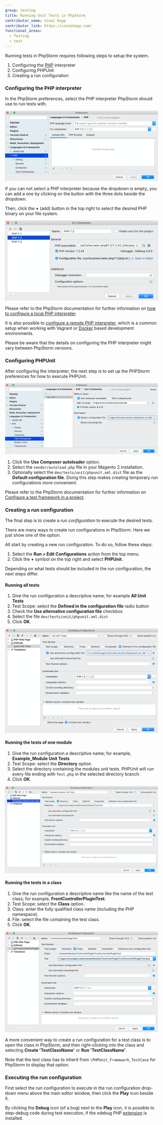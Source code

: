 ```yaml
---
group: testing
title: Running Unit Tests in PhpStorm
contributor_name: Vinai Kopp
contributor_link: https://vinaikopp.com/
functional_areas:
  - Testing
  - test
---
```


Running tests in PhpStorm requires following steps to setup the system.

1. Configuring the [PHP](https://glossary.magento.com/php) interpreter
1. Configuring PHPUnit
1. Creating a run configuration

### Configuring the PHP interpreter

In the PhpStorm preferences, select the PHP interpreter PhpStorm should use to run tests with.

![PhpStorm PHP preference panel](../../_images/guide/phpstorm_php_language_preferences.png)

If you can not select a PHP interpreter because the dropdown is empty, you can add a one by clicking on the button with the three dots beside the dropdown.

Then, click the **+** (add) button in the top right to select the desired PHP binary on your file system.

![Adding a PHP interpreter to PhpStorm](../../_images/guide/phpstorm_add_php_interpreter_dialogue.png)

Please refer to the PhpStorm documentation for further information on [how to configure a local PHP interpreter](https://www.jetbrains.com/help/phpstorm/configuring-local-interpreter.html).

It is also possible to [configure a remote PHP interpreter](https://www.jetbrains.com/help/phpstorm/configuring-remote-interpreters.html), which is a common setup when working with Vagrant or [Docker](https://glossary.magento.com/docker) based development environments.

Please be aware that the details on configuring the PHP interpreter might vary between PhpStorm versions.

### Configuring PHPUnit

After configuring the interpreter, the next step is to set up the PHPStorm preferences for how to execute PHPUnit.

![PhpStorm PHPUnit preference panel](../../_images/guide/phpstorm_phpunit_preferences_dialogue.png)

1. Click the **Use Composer autoloader** option.
1. Select the `vendor/autoload.php` file in your Magento 2 installation.
1. Optionally select the `dev/tests/unit/phpunit.xml.dist` file as the **Default configuration file**. Doing this step makes creating temporary run configurations more convenient.

Please refer to the PhpStorm documentation for further information on [Configure a test framework in a project](https://www.jetbrains.com/help/phpstorm/php-test-frameworks.html#configure_php_test_framework_in_a_project).

### Creating a run configuration

The final step is to create a *run configuration* to execute the desired tests.

There are many ways to create run configurations in PhpStorm. Here we just show one of the option.

All start by creating a new run configuration. To do so, follow these steps:

1. Select the **Run > Edit Configurations** action from the top menu.
1. Click the **+** symbol on the top right and select **PHPUnit**.

Depending on what tests should be included in the run configuration, the next steps differ.

#### Running all tests

1. Give the run configuration a descriptive name; for example **All Unit Tests**
1. Test Scope: select the **Defined in the configuration file** radio button
1. Check the **Use alternative configuration file** checkbox
1. Select the file `dev/tests/unit/phpunit.xml.dist`
1. Click **OK**.

![All Unit Tests run configuration](../../_images/guide/phpstorm_run_config_all_unit_tests.png)

#### Running the tests of one module

1. Give the run configuration a descriptive name; for example, **Example_Module Unit Tests**
1. Test Scope: select the **Directory** option
1. Select the directory containing the modules unit tests. PHPUnit will run every file ending with `Test.php` in the selected directory branch.
1. Click **OK**.

![Module Unit Tests run configuration](../../_images/guide/phpstorm_run_config_module_unit_tests.png)

#### Running the tests in a class

1. Give the run configuration a descriptive name like the name of the test class; for example, **FrontControllerPluginTest**.
1. Test Scope: select the **Class** option.
1. Class: enter the fully qualified class name (including the PHP namespace).
1. File: select the file containing the test class.
1. Click **OK**.

![Test Class run configuration](../../_images/guide/phpstorm_run_config_class_unit_tests.png)

A more convenient way to create a run configuration for a test class is to open the class in PhpStorm, and then right-clicking into the class and selecting **Create 'TestClassName'** or **Run 'TestClassName'**.

Note that the test class has to inherit from `\PHPUnit_Framework_TestCase` for PhpStorm to display that option.

### Executing the run configuration

First select the run configuration to execute in the run configuration drop-down menu above the main editor window, then click the **Play** icon beside it.

By clicking the **Debug** icon (of a bug) next to the **Play** icon, it is possible to step-debug code during test execution, if the xdebug PHP [extension](https://glossary.magento.com/extension) is installed.
